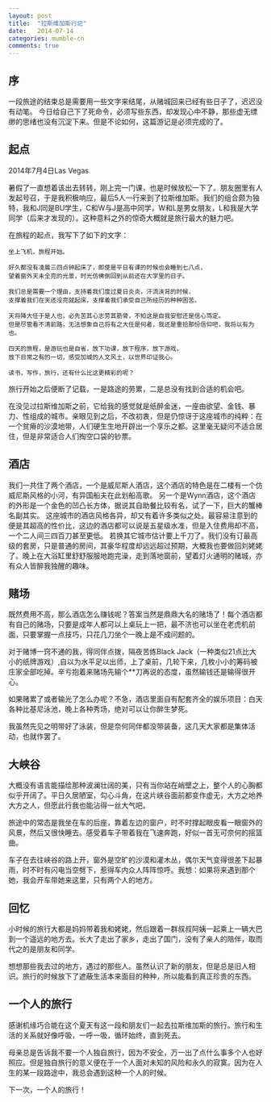 ```yaml
---
layout: post
title:  "拉斯维加斯行记"
date:   2014-07-14
categories: mumble-cn
comments: true
---
```


## 序

一段旅途的结束总是需要用一些文字来结尾，从赌城回来已经有些日子了，迟迟没有动笔。
今日给自己下了死命令，必须写些东西，却发现心中不静，那些虚无缥缈的思绪也没有沉淀下来。但是不论如何，这篇游记是必须完成的了。

## 起点

2014年7月4日Las Vegas

暑假了一直想着该出去转转，刚上完一门课，也是时候放松一下了。朋友圈里有人发起号召，于是我积极响应，最后5人一行来到了拉斯维加斯。我们的组合颇为独特，我和J同是BU学生，C和W与J是高中同学，W和L是男女朋友，L和我是大学同学（后来才发现的）。这种意料之外的惊奇大概就是旅行最大的魅力吧。

在旅程的起点，我写下了如下的文字：

```
坐上飞机，旅程开始。

好久都没有凌晨三四点钟起床了，即使是平日有课的时候也会睡到七八点，
望着窗外天未全亮的光景，时光仿佛倒回到从前还在大学里的日子。

我们总是需要一个理由，支持着我们度过夏日炎炎，汗流浃背的时候，
支撑着我们在天还没亮就起床，支撑着我们承受自己所经历的种种困苦。

天将降大任于是人也，必先苦其心志劳其筋骨，不知这是自我安慰还是信心笃定。
但是尽管看不清前路，无法想象自己将有之大任是何者，我还是重拾那份信仰吧，我将以有为也。

四天的旅程，是游玩也是自省，放下功课，放下程序，放下游戏，
放下日常之有的一切，感受加城的人文风土，以世界印证我心。

读书，写作，旅行，还有什么比这更精彩的呢？
```

旅行开始之后便断了记载，一是路途的劳累，二是总没有找到合适的机会吧。

在没见过拉斯维加斯之前，它给我的感觉就是纸醉金迷，一座由欲望、金钱、暴力、性组成的城市。亲眼见到之后，不改初衷，但是仍惊讶于这座城市的纯粹：在一个贫瘠的沙漠地带，人们硬生生地开辟出一个享乐之都。这里毫无疑问不适合居住，但是非常适合人们掏空口袋的钞票。

## 酒店

我们一共住了两个酒店，一个是威尼斯人酒店，这个酒店的特色是在二楼有一个仿威尼斯风格的小河，有异国船夫在此划船高歌。
另一个是Wynn酒店，这个酒店的外形是一个金色的凹凸长方体，据说其自助餐比较有名，试了一下，巨大的蟹棒名副其实。
这座城市的酒店风格各异，却又有着许多类似之处。最容易注意到的便是其超高的性价比，这边的酒店都可以说是五星级水准，但是入住费用却不高，一个二人间三四百刀甚至更低。
若换其它城市估计要上千刀了。我们没有订最高级的套房，只是普通的房间，其豪华程度却远远超过预期，大概我也要做回刘姥姥了。晚上在大浴缸里舒舒服服地跑完澡，走到落地窗前，望着灯火通明的赌城，亦有众人皆醉我独醒的趣味。

## 赌场

既然费用不高，那么酒店怎么赚钱呢？答案当然是鼎鼎大名的赌场了！每个酒店都有自己的赌场，只要是成年人都可以上桌玩上一把，最不济也可以坐在老虎机前面，只要掌握一点技巧，只花几刀坐个一晚上是不成问题的。

对于赌博一窍不通的我，得同伴点拨，隔夜苦练Black Jack（一种类似21点比大小的纸牌游戏）,自以为水平足以出师，上了桌前，几轮下来，几枚小小的筹码被庄家全部吃掉。辛亏抱着来赌场先输个**刀再说的态度，虽然输钱还是输得很开心。

如果赌累了或者输光了怎么办呢？不急，酒店里面自有配套齐全的娱乐项目：白天各种比基尼泳池，晚上各种秀场，绝对可以让你醉生梦死。

我虽然先见之明带好了泳装，但是奈何同伴都没带装备，这几天大家都是集体活动，也就作罢了。

## 大峡谷

大概没有语言能描绘那种波澜壮阔的美，只有当你站在峭壁之上，整个人的心胸都似乎开阔了。平日久居陋室，勾心斗角，在这片峡谷面前都变作虚无，大方之地养大方之人，但愿此行我也能沾得一丝大气吧。

旅途中的常态是我坐在车的后座，靠着左边的窗户，时不时撑起眼皮看一眼窗外的风景，然后又很快睡去。感受着车子带着我在飞速奔跑，好似一首无可奈何的摇篮曲。

车子在去往峡谷的路上开，窗外是空旷的沙漠和灌木丛，偶尔天气变得很差下起暴雨，时不时有闪电当空劈下，惹得车内众人阵阵惊呼。我想：如果将来遇到那个她，我会开车带她来这里，只有两个人的地方。

## 回忆

小时候的旅行大都是妈妈带着我和姥姥，然后跟着一群叔叔阿姨一起乘上一辆大巴到一个遥远的地方去。长大了走出了家乡，走出了国门，没有了亲人的陪伴，取而代之的是朋友和同学。

想想那些我去过的地方，遇过的那些人。虽然认识了新的朋友，但是总是旧人相识。旅行的时候放下了遮蔽生活本来面目的种种，所以能看到真正珍贵的东西。

## 一个人的旅行

感谢机缘巧合能在这个夏天有这一段和朋友们一起去拉斯维加斯的旅行。旅行和生活的关系就好像呼吸，一呼一吸，循环始终，直到死去。

母亲总是告诉我不要一个人独自旅行，因为不安全，万一出了点什么事多个人也好照应。但是独自旅行的意义便在于一个人面对未知的风险和永久的寂寞。因为在人生的某一段路途中，我总会遇到这种一个人的时候。

下一次，一个人的旅行！
